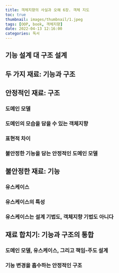 ```yaml
---
title: 객체지향의 사실과 오해 6장. 객체 지도
toc: true
thumbnail: images/thumbnail/1.jpeg
tags: [OOP, book, 객체지향]
date: 2022-04-13 12:16:00
categories: 독서
---
```

## 기능 설계 대 구조 설계
## 두 가지 재료: 기능과 구조
## 안정적인 재료: 구조
### 도메인 모델
### 도메인의 모습을 담을 수 있는 객체지향
### 표현적 차이
### 불안정한 기능을 담는 안정적인 도메인 모델
## 불안정한 재료: 기능
### 유스케이스
### 유스케이스의 특성
### 유스케이스는 설계 기법도, 객체지향 기법도 아니다
## 재료 합치기: 기능과 구조의 통합
### 도메인 모델, 유스케이스, 그리고 책임-주도 설계
### 기능 변경을 흡수하는 안정적인 구조